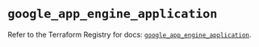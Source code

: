 # `google_app_engine_application`

Refer to the Terraform Registry for docs: [`google_app_engine_application`](https://registry.terraform.io/providers/hashicorp/google/6.45.0/docs/resources/app_engine_application).
